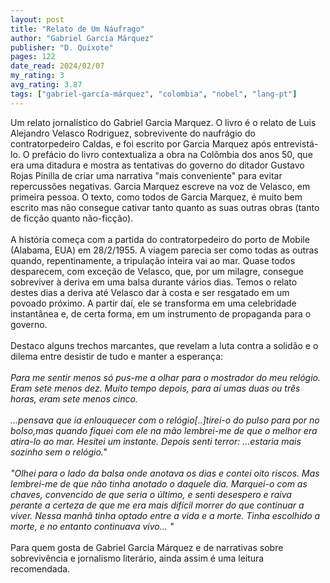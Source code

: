 ```yaml
---
layout: post
title: "Relato de Um Náufrago"
author: "Gabriel García Márquez"
publisher: "D. Quixote"
pages: 122
date_read: 2024/02/07
my_rating: 3
avg_rating: 3.87
tags: ["gabriel-garcía-márquez", "colombia", "nobel", "lang-pt"]
---
```


Um relato jornalístico do Gabriel Garcia Marquez. O livro é o relato de Luis Alejandro Velasco Rodriguez, sobrevivente do naufrágio do contratorpedeiro Caldas, e foi escrito por Garcia Marquez após entrevistá-lo. O prefácio do livro contextualiza a obra na Colômbia dos anos 50, que era uma ditadura e mostra as tentativas do governo do ditador Gustavo Rojas Pinilla de criar uma narrativa "mais conveniente" para evitar repercussões negativas. Garcia Marquez escreve na voz de Velasco, em primeira pessoa. O texto, como todos de Garcia Marquez, é muito bem escrito mas não consegue cativar tanto quanto as suas outras obras (tanto de ficção quanto não-ficção). <br/><br/>A história começa com a partida do contratorpedeiro do porto de Mobile (Alabama, EUA) em 28/2/1955. A viagem parecia ser como todas as outras quando, repentinamente, a tripulação inteira vai ao mar. Quase todos desparecem, com exceção de Velasco, que, por um milagre, consegue sobreviver à deriva em uma balsa durante vários dias. Temos o relato destes dias a deriva até Velasco dar à costa e ser resgatado em um povoado próximo. A partir daí, ele se transforma em uma celebridade instantânea e, de certa forma, em um instrumento de propaganda para o governo.<br/><br/>Destaco alguns trechos marcantes, que revelam a luta contra a solidão e o dilema entre desistir de tudo e manter a esperança:<br/><br/><i> Para me sentir menos só pus-me a olhar para o mostrador do meu relógio. Eram sete menos dez. Muito tempo depois, para aí umas duas ou três horas, eram sete menos cinco.<br/><br/>...pensava que ia enlouquecer com o relógio[..]tirei-o do pulso para por no bolso,mas quando fiquei com ele na mão lembrei-me de que o melhor era atira-lo ao mar. Hesitei um instante. Depois senti terror: ...estaria mais sozinho sem o relógio."</i><br/><br/><i> "Olhei para o lado da balsa onde anotava os dias e contei oito riscos. Mas lembrei-me de que não tinha anotado o daquele dia. Marquei-o com as chaves, convencido de que seria o último, e senti desespero e raiva perante a certeza de que me era mais difícil morrer do que continuar a viver. Nessa manhã tinha optado entre a vida e a morte. Tinha escolhido a morte, e no entanto continuava vivo… "</i><br/><br/>Para quem gosta de Gabriel Garcia Márquez e de narrativas sobre sobrevivência e jornalismo literário, ainda assim é uma leitura recomendada. <br/>

